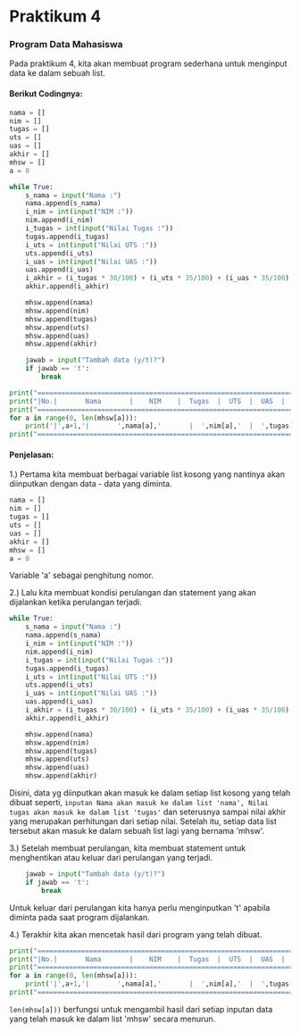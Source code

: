 # Praktikum 4
### Program Data Mahasiswa

Pada praktikum 4, kita akan membuat program sederhana untuk menginput data ke dalam sebuah list.

#### Berikut Codingnya:
```python
nama = []
nim = []
tugas = []
uts = []
uas = []
akhir = []
mhsw = []
a = 0

while True:
    s_nama = input("Nama :")
    nama.append(s_nama)
    i_nim = int(input("NIM :"))
    nim.append(i_nim)
    i_tugas = int(input("Nilai Tugas :"))
    tugas.append(i_tugas)
    i_uts = int(input("Nilai UTS :"))
    uts.append(i_uts)
    i_uas = int(input("Nilai UAS :"))
    uas.append(i_uas)
    i_akhir = (i_tugas * 30/100) + (i_uts * 35/100) + (i_uas * 35/100)
    akhir.append(i_akhir)

    mhsw.append(nama)
    mhsw.append(nim)
    mhsw.append(tugas)
    mhsw.append(uts)
    mhsw.append(uas)
    mhsw.append(akhir)

    jawab = input("Tambah data (y/t)?")
    if jawab == 't':
        break

print("========================================================================")
print("|No.|       Nama       |    NIM    |  Tugas  |  UTS  |  UAS  |  Akhir  |")
print("========================================================================")
for a in range(0, len(mhsw[a])):
    print('|',a+1,'|       ',nama[a],'       |  ',nim[a],'  |  ',tugas[a],'  |  ',uts[a],'  |  ',uas[a],'  |  ',akhir[a],'  |')
print("========================================================================")
```

#### Penjelasan:
1.) Pertama kita membuat berbagai variable list kosong yang nantinya akan diinputkan dengan data - data yang diminta.
```python
nama = []
nim = []
tugas = []
uts = []
uas = []
akhir = []
mhsw = []
a = 0
```
Variable 'a' sebagai penghitung nomor.

2.) Lalu kita membuat kondisi perulangan dan statement yang akan dijalankan ketika perulangan terjadi.
```python
while True:
    s_nama = input("Nama :")
    nama.append(s_nama)
    i_nim = int(input("NIM :"))
    nim.append(i_nim)
    i_tugas = int(input("Nilai Tugas :"))
    tugas.append(i_tugas)
    i_uts = int(input("Nilai UTS :"))
    uts.append(i_uts)
    i_uas = int(input("Nilai UAS :"))
    uas.append(i_uas)
    i_akhir = (i_tugas * 30/100) + (i_uts * 35/100) + (i_uas * 35/100)
    akhir.append(i_akhir)

    mhsw.append(nama)
    mhsw.append(nim)
    mhsw.append(tugas)
    mhsw.append(uts)
    mhsw.append(uas)
    mhsw.append(akhir)
```
Disini, data yg diinputkan akan masuk ke dalam setiap list kosong yang telah dibuat seperti, ```inputan Nama akan masuk ke dalam list 'nama', Nilai tugas akan masuk ke dalam list 'tugas'``` dan seterusnya sampai nilai akhir yang merupakan perhitungan dari setiap nilai.
Setelah itu, setiap data list tersebut akan masuk ke dalam sebuah list lagi yang bernama 'mhsw'.

3.) Setelah membuat perulangan, kita membuat statement untuk menghentikan atau keluar dari perulangan yang terjadi.
```python
    jawab = input("Tambah data (y/t)?")
    if jawab == 't':
        break
```
Untuk keluar dari perulangan kita hanya perlu menginputkan 't' apabila diminta pada saat program dijalankan.

4.) Terakhir kita akan mencetak hasil dari program yang telah dibuat.
```python
print("========================================================================")
print("|No.|       Nama       |    NIM    |  Tugas  |  UTS  |  UAS  |  Akhir  |")
print("========================================================================")
for a in range(0, len(mhsw[a])):
    print('|',a+1,'|       ',nama[a],'       |  ',nim[a],'  |  ',tugas[a],'  |  ',uts[a],'  |  ',uas[a],'  |  ',akhir[a],'  |')
print("========================================================================")
```
```len(mhsw[a]))``` berfungsi untuk mengambil hasil dari setiap inputan data yang telah masuk ke dalam list 'mhsw' secara menurun.